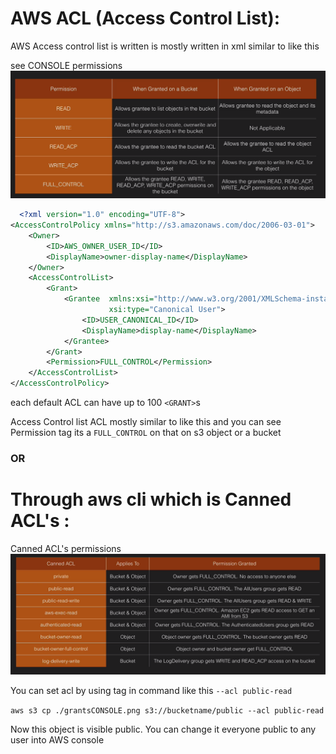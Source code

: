 # AWS ACL (Access Control List):

AWS Access control list is written is mostly written in xml similar to like this

see CONSOLE permissions
![alt text](grantsCONSOLE.png "grantsConsole")

```xml
  <?xml version="1.0" encoding="UTF-8">
<AccessControlPolicy xmlns="http://s3.amazonaws.com/doc/2006-03-01">
    <Owner>
        <ID>AWS_OWNER_USER_ID</ID>
        <DisplayName>owner-display-name</DisplayName>
    </Owner>
    <AccessControlList>
        <Grant>
            <Grantee  xmlns:xsi="http://www.w3.org/2001/XMLSchema-instance"
                      xsi:type="Canonical User">
                <ID>USER_CANONICAL_ID</ID>
                <DisplayName>display-name</DisplayName>
            </Grantee>
        </Grant>
        <Permission>FULL_CONTROL</Permission>
    </AccessControlList>
</AccessControlPolicy>
```
each default ACL can have up to 100 ```<GRANT>```s

Access Control list ACL mostly similar to like this and you can see Permission tag its a ```FULL_CONTROL``` on that on s3 object or a bucket

### OR

# Through aws cli which is Canned ACL's :

Canned ACL's permissions
![alt text](grantsCANNED.png "grantsCANNED")

You can set acl by using tag in command like this ```--acl public-read```

``` aws s3 cp ./grantsCONSOLE.png s3://bucketname/public --acl public-read ```

Now this object is visible public. You can change it everyone public to any user into AWS console